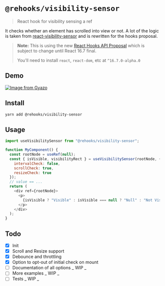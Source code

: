 # `@rehooks/visibility-sensor`

> React hook for visibility sensing a ref

It checks whether an element has scrolled into view or not. A lot of the logic is taken from [react-visibility-sensor](https://github.com/joshwnj/react-visibility-sensor) and is rewritten for the hooks proposal.

> **Note:** This is using the new [React Hooks API Proposal](https://reactjs.org/docs/hooks-intro.html)
> which is subject to change until React 16.7 final.
>
> You'll need to install `react`, `react-dom`, etc at `^16.7.0-alpha.0`

## Demo

[![Image from Gyazo](https://i.gyazo.com/403fca2aa7fac37fe1bb4fe02b6c1c10.gif)](https://gyazo.com/403fca2aa7fac37fe1bb4fe02b6c1c10)

## Install

```sh
yarn add @rehooks/visibility-sensor
```

## Usage

```js
import useVisibilitySensor from "@rehooks/visibility-sensor";

function MyComponent() {
  const rootNode = useRef(null);
  const { isVisible, visibilityRect } = useVisibilitySensor(rootNode, {
    intervalCheck: false,
    scrollCheck: true,
    resizeCheck: true
  });
  // value == ...
  return (
    <div ref={rootNode}>
      <p>
        {isVisible ? "Visible" : isVisible === null ? "Null" : "Not Visible"}
      </p>
    </div>
  );
}
```

## Todo

- [x] Init
- [x] Scroll and Resize support
- [x] Debounce and throttling
- [x] Option to opt-out of initial check on mount
- [ ] Documentation of all options _ WIP _
- [ ] More examples _ WIP _
- [ ] Tests _ WIP _

